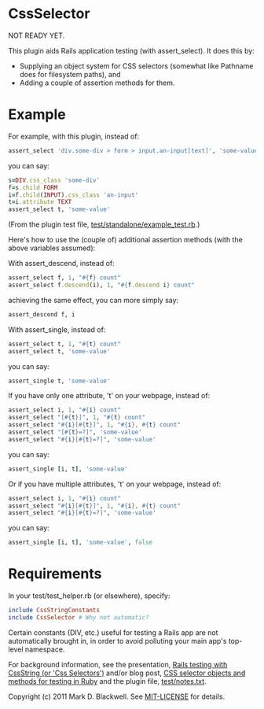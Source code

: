CssSelector
===========

NOT READY YET.

This plugin aids Rails application testing (with assert_select). It does this by:

* Supplying an object system for CSS selectors (somewhat like Pathname does for filesystem paths), and
* Adding a couple of assertion methods for them.

Example
=======

For example, with this plugin, instead of:

```ruby
assert_select 'div.some-div > form > input.an-input[text]', 'some-value'
```

you can say:

```ruby
s=DIV.css_class 'some-div'
f=s.child FORM
i=f.child(INPUT).css_class 'an-input'
t=i.attribute TEXT
assert_select t, 'some-value'
```

(From the plugin test file, [test/standalone/example_test.rb](test/standalone/example_test.rb).)

Here's how to use the (couple of) additional assertion methods (with the above variables assumed):

With assert_descend, instead of:

```ruby
assert_select f, 1, "#{f} count"
assert_select f.descend(i), 1, "#{f.descend i} count"
```

achieving the same effect, you can more simply say:

```ruby
assert_descend f, i
```

With assert_single, instead of:

```ruby
assert_select t, 1, "#{t} count"
assert_select t, 'some-value'
```

you can say:

```ruby
assert_single t, 'some-value'
```

If you have only one attribute, 't' on your webpage, instead of:

```ruby
assert_select i, 1, "#{i} count"
assert_select "[#{t}]", 1, "#{t} count"
assert_select "#{i}[#{t}]", 1, "#{i}, #{t} count"
assert_select "[#{t}=?]", 'some-value'
assert_select "#{i}[#{t}=?]", 'some-value'
```

you can say:

```ruby
assert_single [i, t], 'some-value'
```

Or if you have multiple attributes, 't' on your webpage, instead of:

```ruby
assert_select i, 1, "#{i} count"
assert_select "#{i}[#{t}]", 1, "#{i}, #{t} count"
assert_select "#{i}[#{t}=?]", 'some-value'
```

you can say:

```ruby
assert_single [i, t], 'some-value', false
```

Requirements
============

In your test/test_helper.rb (or elsewhere), specify:

```ruby
include CssStringConstants
include CssSelector # Why not automatic?
```

Certain constants (DIV, etc.) useful for testing a Rails app are not automatically brought in, in order to avoid polluting your main app's top-level namespace.

For background information, see the presentation, [Rails testing with 
CssString (or 'Css 
Selectors')](http://zymbelstern.com/mark/presentation/Rails-testing-with-CssString/sbook2.htm) 
and/or blog post, [CSS selector objects and methods for testing in 
Ruby](http://markdblackwell.blogspot.com/2011/08/css-selector-objects-and-methods-for.html) 
and the plugin file, [test/notes.txt](test/notes.txt).

Copyright (c) 2011 Mark D. Blackwell. See [MIT-LICENSE](MIT-LICENSE) for details.
